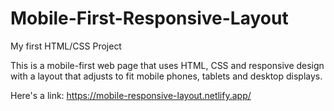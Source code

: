 # Mobile-First-Responsive-Layout
 My first HTML/CSS Project

This is a mobile-first web page that uses HTML, CSS and responsive design with a layout that adjusts to fit mobile phones, tablets and desktop displays.

Here's a link:
https://mobile-responsive-layout.netlify.app/
